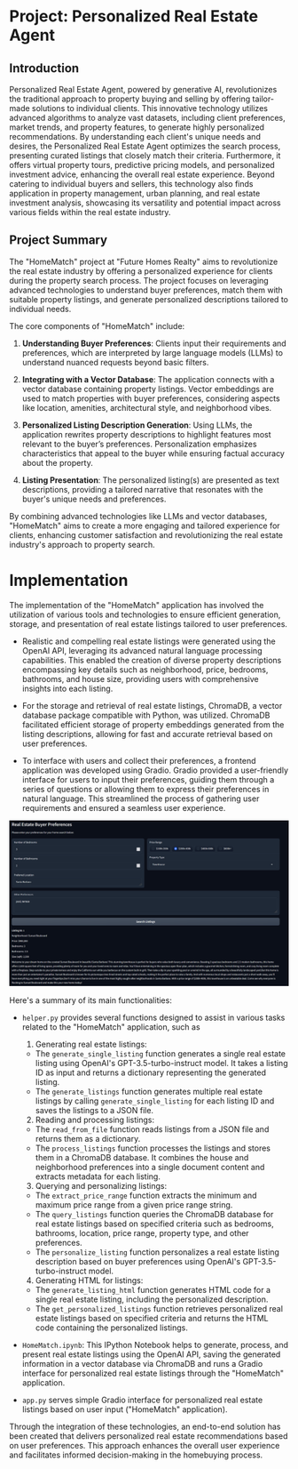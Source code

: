 # Project: Personalized Real Estate Agent

## Introduction
Personalized Real Estate Agent, powered by generative AI, revolutionizes the traditional approach to property buying and selling by offering tailor-made solutions to individual clients. This innovative technology utilizes advanced algorithms to analyze vast datasets, including client preferences, market trends, and property features, to generate highly personalized recommendations. By understanding each client's unique needs and desires, the Personalized Real Estate Agent optimizes the search process, presenting curated listings that closely match their criteria. Furthermore, it offers virtual property tours, predictive pricing models, and personalized investment advice, enhancing the overall real estate experience. Beyond catering to individual buyers and sellers, this technology also finds application in property management, urban planning, and real estate investment analysis, showcasing its versatility and potential impact across various fields within the real estate industry.

## Project Summary
The "HomeMatch" project at "Future Homes Realty" aims to revolutionize the real estate industry by offering a personalized experience for clients during the property search process. The project focuses on leveraging advanced technologies to understand buyer preferences, match them with suitable property listings, and generate personalized descriptions tailored to individual needs. 

The core components of "HomeMatch" include:

1. **Understanding Buyer Preferences**: Clients input their requirements and preferences, which are interpreted by large language models (LLMs) to understand nuanced requests beyond basic filters.

2. **Integrating with a Vector Database**: The application connects with a vector database containing property listings. Vector embeddings are used to match properties with buyer preferences, considering aspects like location, amenities, architectural style, and neighborhood vibes.

3. **Personalized Listing Description Generation**: Using LLMs, the application rewrites property descriptions to highlight features most relevant to the buyer’s preferences. Personalization emphasizes characteristics that appeal to the buyer while ensuring factual accuracy about the property.

4. **Listing Presentation**: The personalized listing(s) are presented as text descriptions, providing a tailored narrative that resonates with the buyer's unique needs and preferences.

By combining advanced technologies like LLMs and vector databases, "HomeMatch" aims to create a more engaging and tailored experience for clients, enhancing customer satisfaction and revolutionizing the real estate industry's approach to property search.

# Implementation
The implementation of the "HomeMatch" application has involved the utilization of various tools and technologies to ensure efficient generation, storage, and presentation of real estate listings tailored to user preferences.

* Realistic and compelling real estate listings were generated using the OpenAI API, leveraging its advanced natural language processing capabilities. This enabled the creation of diverse property descriptions encompassing key details such as neighborhood, price, bedrooms, bathrooms, and house size, providing users with comprehensive insights into each listing.

* For the storage and retrieval of real estate listings, ChromaDB, a vector database package compatible with Python, was utilized. ChromaDB facilitated efficient storage of property embeddings generated from the listing descriptions, allowing for fast and accurate retrieval based on user preferences.

* To interface with users and collect their preferences, a frontend application was developed using Gradio. Gradio provided a user-friendly interface for users to input their preferences, guiding them through a series of questions or allowing them to express their preferences in natural language. This streamlined the process of gathering user requirements and ensured a seamless user experience.

![Gradio App](./screenshots/gradio_app.png)

Here's a summary of its main functionalities:

* `helper.py` provides several functions designed to assist in various tasks related to the "HomeMatch" application, such as 

    1. Generating real estate listings:
    - The `generate_single_listing` function generates a single real estate listing using OpenAI's GPT-3.5-turbo-instruct model. It takes a listing ID as input and returns a dictionary representing the generated listing.
    - The `generate_listings` function generates multiple real estate listings by calling `generate_single_listing` for each listing ID and saves the listings to a JSON file.

    2. Reading and processing listings:
    - The `read_from_file` function reads listings from a JSON file and returns them as a dictionary.
    - The `process_listings` function processes the listings and stores them in a ChromaDB database. It combines the house and neighborhood preferences into a single document content and extracts metadata for each listing.

    3. Querying and personalizing listings:
    - The `extract_price_range` function extracts the minimum and maximum price range from a given price range string.
    - The `query_listings` function queries the ChromaDB database for real estate listings based on specified criteria such as bedrooms, bathrooms, location, price range, property type, and other preferences.
    - The `personalize_listing` function personalizes a real estate listing description based on buyer preferences using OpenAI's GPT-3.5-turbo-instruct model.

    4. Generating HTML for listings:
    - The `generate_listing_html` function generates HTML code for a single real estate listing, including the personalized description.
    - The `get_personalized_listings` function retrieves personalized real estate listings based on specified criteria and returns the HTML code containing the personalized listings.

* `HomeMatch.ipynb`: This IPython Notebook helps to generate, process, and present real estate listings using the OpenAI API, saving the generated information in a vector database via ChromaDB and runs a Gradio interface for personalized real estate listings through the "HomeMatch" application. 
* `app.py` serves simple Gradio interface for personalized real estate listings based on user input ("HomeMatch" application).


Through the integration of these technologies, an end-to-end solution has been created that delivers personalized real estate recommendations based on user preferences. This approach enhances the overall user experience and facilitates informed decision-making in the homebuying process.
